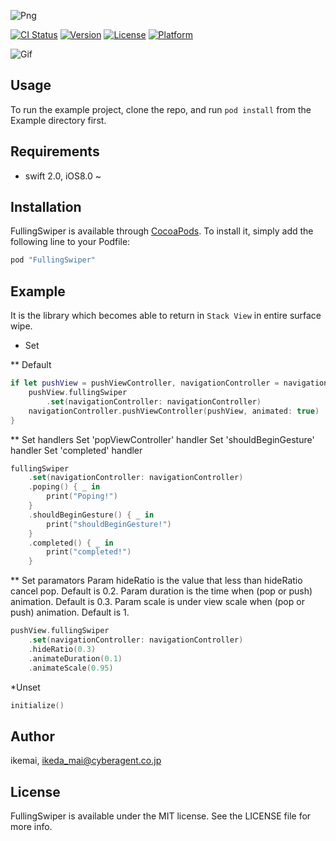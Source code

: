 ![Png](aseets/logo.png?raw=true)

[![CI Status](http://img.shields.io/travis/ikemai/FullingSwiper.svg?style=flat)](https://travis-ci.org/ikemai/FullingSwiper)
[![Version](https://img.shields.io/cocoapods/v/FullingSwiper.svg?style=flat)](http://cocoapods.org/pods/FullingSwiper)
[![License](https://img.shields.io/cocoapods/l/FullingSwiper.svg?style=flat)](http://cocoapods.org/pods/FullingSwiper)
[![Platform](https://img.shields.io/cocoapods/p/FullingSwiper.svg?style=flat)](http://cocoapods.org/pods/FullingSwiper)

![Gif](aseets/fullingSwiper.gif?raw=true)

## Usage

To run the example project, clone the repo, and run `pod install` from the Example directory first.

## Requirements

* swift 2.0, iOS8.0 ~

## Installation

FullingSwiper is available through [CocoaPods](http://cocoapods.org). To install
it, simply add the following line to your Podfile:

```ruby
pod "FullingSwiper"
```

## Example

It is the library which becomes able to return in `Stack View` in entire surface wipe.

* Set

** Default

```swift
if let pushView = pushViewController, navigationController = navigationController {
    pushView.fullingSwiper
        .set(navigationController: navigationController)
    navigationController.pushViewController(pushView, animated: true)
}
```

** Set handlers
Set 'popViewController' handler
Set 'shouldBeginGesture' handler
Set 'completed' handler

```swift
fullingSwiper
    .set(navigationController: navigationController)
    .poping() { _ in
        print("Poping!")
    }
    .shouldBeginGesture() { _ in
        print("shouldBeginGesture!")
    }
    .completed() { _ in
        print("completed!")
    }
```

** Set paramators
Param hideRatio is the value that less than hideRatio cancel pop. Default is 0.2.
Param duration is the time when (pop or push) animation. Default is 0.3.
Param scale is under view scale when (pop or push) animation. Default is 1.

```swift
pushView.fullingSwiper
    .set(navigationController: navigationController)
    .hideRatio(0.3)
    .animateDuration(0.1)
    .animateScale(0.95)
```


*Unset

```swift
initialize()
```

## Author

ikemai, ikeda_mai@cyberagent.co.jp

## License

FullingSwiper is available under the MIT license. See the LICENSE file for more info.
